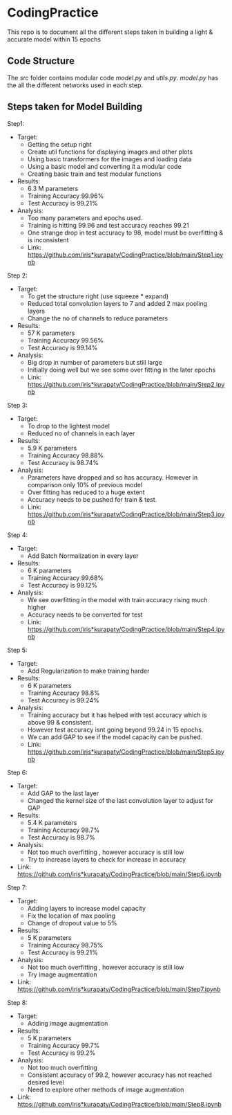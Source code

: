 # CodingPractice
This repo is to document all the different steps taken in building a light & accurate model within 15 epochs

## Code Structure
The *src* folder contains modular code *model.py* and *utils.py*. *model.py* has the all the different networks used in each step.

## Steps taken for Model Building
Step1:  
* Target:  
	* Getting the setup right  
   	* Create util functions for displaying images and other plots  
	* Using basic transformers for the images and loading data  
	* Using a basic model and converting it a modular code   
	* Creating basic train and test modular functions  
* Results:
	* 6.3 M parameters
	* Training Accuracy 99.96%
	* Test Accuracy is 99.21%
* Analysis:
	* Too many parameters and epochs used.
	* Training is hitting 99.96 and test accuracy reaches 99.21
	* One strange drop in test accuracy to 98, model must be overfitting & is inconsistent
	* Link: https://github.com/iris*kurapaty/CodingPractice/blob/main/Step1.ipynb  

Step 2:
* Target: 
	* To get the structure right (use squeeze * expand)
	* Reduced total convolution layers to 7 and added 2 max pooling layers
	* Change the no of channels to reduce parameters
* Results:
	* 57 K parameters
	* Training Accuracy 99.56%
	* Test Accuracy is 99.14%
* Analysis:
	* Big drop in number of parameters but still large
	* Initially doing well but we see some over fitting in the later epochs
	* Link: https://github.com/iris*kurapaty/CodingPractice/blob/main/Step2.ipynb

Step 3:
* Target: 
	* To drop to the lightest model
	* Reduced no of channels in each layer
* Results:
	* 5.9 K parameters
	* Training Accuracy 98.88%
	* Test Accuracy is 98.74%
* Analysis:
	* Parameters have dropped and so has accuracy. However in comparison only 10% of previous model
	* Over fitting has reduced to a huge extent
	* Accuracy needs to be pushed for train & test.
	* Link: https://github.com/iris*kurapaty/CodingPractice/blob/main/Step3.ipynb  

Step 4:
* Target: 
	* Add Batch Normalization in every layer  
* Results:  
	* 6 K parameters  
	* Training Accuracy 99.68%  
	* Test Accuracy is 99.12%  
* Analysis:  
	* We see overfitting in the model with train accuracy rising much higher  
	* Accuracy needs to be converted for test  
	* Link: https://github.com/iris*kurapaty/CodingPractice/blob/main/Step4.ipynb

Step 5:  
* Target:  
	* Add Regularization to make training harder  
* Results:  
	* 6 K parameters  
	* Training Accuracy 98.8%  
	* Test Accuracy is 99.24%  
* Analysis:  
	* Training accuracy but it has helped with test accuracy which is above 99 & consistent.  
	* However test accuracy isnt going beyond 99.24 in 15 epochs.  
	* We can add GAP to see if the model capacity can be pushed.  
	* Link: https://github.com/iris*kurapaty/CodingPractice/blob/main/Step5.ipynb  

Step 6:  
* Target:  
	* Add GAP to the last layer  
	* Changed the kernel size of the last convolution layer to adjust for GAP  
* Results:  
	* 5.4 K parameters  
	* Training Accuracy 98.7%  
	* Test Accuracy is 98.7%  
* Analysis:  
	* Not too much overfitting , however accuracy is still low  
	* Try to increase layers to check for increase in accuracy  
* Link: https://github.com/iris*kurapaty/CodingPractice/blob/main/Step6.ipynb  

Step 7:  
* Target:   
	* Adding layers to increase model capacity  
	* Fix the location of max pooling  
	* Change of dropout value to 5%  
* Results:  
	* 5 K parameters  
	* Training Accuracy 98.75%  
	* Test Accuracy is 99.21%  
* Analysis:  
	* Not too much overfitting , however accuracy is still low  
	* Try image augmentation  
* Link: https://github.com/iris*kurapaty/CodingPractice/blob/main/Step7.ipynb  

Step 8:  
* Target:  
	* Adding image augmentation  
* Results:  
	* 5 K parameters  
	* Training Accuracy 99.7%  
	* Test Accuracy is 99.2%  
* Analysis:  
	* Not too much overfitting  
	* Consistent accuracy of 99.2, however accuracy has not reached desired level  
	* Need to explore other methods of image augmentation  
* Link: https://github.com/iris*kurapaty/CodingPractice/blob/main/Step8.ipynb  
